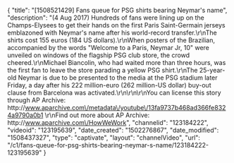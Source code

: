 {
    "title": "[1508521429] Fans queue for PSG shirts bearing Neymar's name",
    "description": "(4 Aug 2017) Hundreds of fans were lining up on the Champs-Elysees to get their hands on the first Paris Saint-Germain jerseys emblazoned with Neymar's name after his world-record transfer.\r\nThe shirts cost 155 euros (184 US dollars).\r\nWhen posters of the Brazilian, accompanied by the words \"Welcome to a Paris, Neymar Jr, 10\" were unveiled on windows of the flagship PSG club store, the crowd cheered.\r\nMichael Biancolin, who had waited more than three hours, was the first fan to leave the store parading a yellow PSG shirt.\r\nThe 25-year-old Neymar is due to be presented to the media at the PSG stadium later Friday, a day after his 222 million-euro (262 million-US dollar) buy-out clause from Barcelona was activated.\r\n\r\n\r\nYou can license this story through AP Archive: http:\/\/www.aparchive.com\/metadata\/youtube\/13fa9737b468ad366fe8324a9790a0b1 \r\nFind out more about AP Archive: http:\/\/www.aparchive.com\/HowWeWork",
    "channelid": "123184222",
    "videoid": "123195639",
    "date_created": "1502276867",
    "date_modified": "1508437327",
    "type": "captivate",
    "layout": "channelVideo",
    "url": "\/c1\/fans-queue-for-psg-shirts-bearing-neymar-s-name\/123184222-123195639"
}
